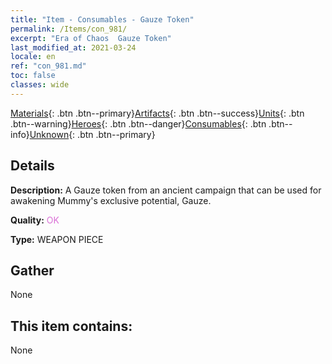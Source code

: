 ```yaml
---
title: "Item - Consumables - Gauze Token"
permalink: /Items/con_981/
excerpt: "Era of Chaos  Gauze Token"
last_modified_at: 2021-03-24
locale: en
ref: "con_981.md"
toc: false
classes: wide
---
```

 [Materials](/Items/){: .btn .btn--primary}[Artifacts](/Items/Artifacts/){: .btn .btn--success}[Units](/Items/Units/){: .btn .btn--warning}[Heroes](/Items/Heroes/){: .btn .btn--danger}[Consumables](/Items/Consumables/){: .btn .btn--info}[Unknown](/Items/Unknown/){: .btn .btn--primary}

## Details
 **Description:** A Gauze token from an ancient campaign that can be used for awakening Mummy's exclusive potential, Gauze.

 **Quality:** <span style="color: #DA70D6">OK</span>

 **Type:** WEAPON PIECE

## Gather

  None

## This item contains:

  None


